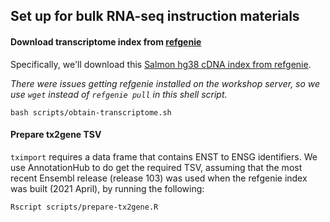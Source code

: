 ## Set up for bulk RNA-seq instruction materials

#### Download transcriptome index from [refgenie](http://refgenie.databio.org/en/latest/)

Specifically, we'll download this [Salmon hg38 cDNA index from refgenie](http://refgenomes.databio.org/v3/assets/splash/9a02d64909100f146272f8e16563178e9e93c218b1126ff9/salmon_index?tag=default).

_There were issues getting refgenie installed on the workshop server, so we use `wget` instead of `refgenie pull` in this shell script._

```
bash scripts/obtain-transcriptome.sh
```

#### Prepare tx2gene TSV

`tximport` requires a data frame that contains ENST to ENSG identifiers.
We use AnnotationHub to do get the required TSV, assuming that the most recent Ensembl release (release 103) was used when the refgenie index was built (2021 April), by running the following:

```
Rscript scripts/prepare-tx2gene.R
```